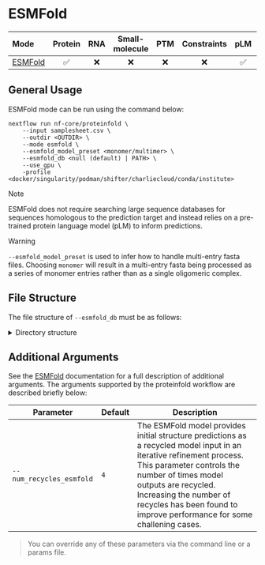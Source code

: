 # ESMFold

| Mode                                                                              | Protein | RNA | Small-molecule | PTM  | Constraints | pLM | MSA server | Split MSA |
| :-------------------------------------------------------------------------------- | :----: | :--: | :------------: | :--: | :--------: | :--: | :---------: | :------: |
| [ESMFold](https://github.com/facebookresearch/esm)                                |   ✅   | ❌  |       ❌       |  ❌ |     ❌     |  ✅ |     ❌     |    ❌    |

## General Usage

ESMFold mode can be run using the command below:

```console
nextflow run nf-core/proteinfold \
    --input samplesheet.csv \
    --outdir <OUTDIR> \
    --mode esmfold \
    --esmfold_model_preset <monomer/multimer> \
    --esmfold_db <null (default) | PATH> \
    --use_gpu \
    -profile <docker/singularity/podman/shifter/charliecloud/conda/institute>
```

> [!NOTE]
> ESMFold does not require searching large sequence databases for sequences homologous to the prediction target and instead relies on a pre-trained protein language model (pLM) to inform predictions.

> [!WARNING]
> `--esmfold_model_preset` is used to infer how to handle multi-entry fasta files. Choosing `monomer` will result in a multi-entry fasta being processed as a series of monomer entries rather than as a single oligomeric complex.

## File Structure

The file structure of `--esmfold_db` must be as follows:

<details markdown="1">
<summary>Directory structure</summary>
```
<esmfold_db>/params/
├── esm2_t36_3B_UR50D-contact-regression.pt
├── esm2_t36_3B_UR50D.pt
└── esmfold_3B_v1.pt
```
</details>

## Additional Arguments

See the [ESMFold](https://github.com/facebookresearch/esm) documentation for a full description of additional arguments. The arguments supported by the proteinfold workflow are described briefly below:

| Parameter                  | Default | Description                                         |
| -------------------------- | ------- | --------------------------------------------------- |
| `--num_recycles_esmfold`   |   `4`   | The ESMFold model provides initial structure predictions as a recycled model input in an iterative refinement process. This parameter controls the number of times model outputs are recycled. Increasing the number of recycles has been found to improve performance for some challening cases.  |

> You can override any of these parameters via the command line or a params file.